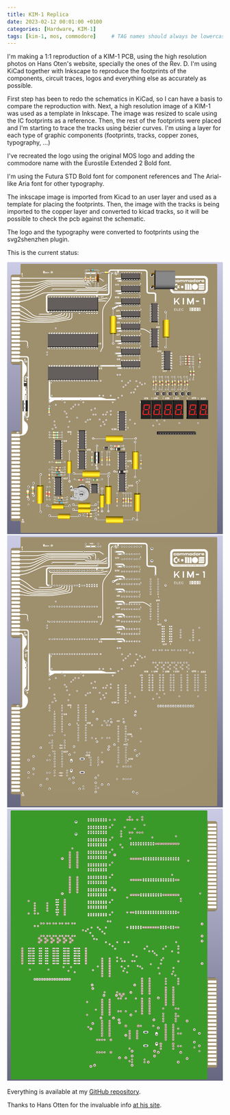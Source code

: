 ```yaml
---
title: KIM-1 Replica
date: 2023-02-12 00:01:00 +0100
categories: [Hardware, KIM-1]
tags: [kim-1, mos, commodore]     # TAG names should always be lowercase
---
```

I'm making a 1:1 reproduction of a KIM-1 PCB, using the high resolution photos on Hans Oten's website, specially the ones of the Rev. D. I'm using KiCad together with Inkscape to reproduce the footprints of the components, circuit traces, logos and everything else as accurately as possible.

First step has been to redo the schematics in KiCad, so I can have a basis to compare the reproduction with. Next, a high resolution image of a KIM-1 was used as a template in Inkscape. The image was resized to scale using the IC footprints as a reference. Then, the rest of the footprints were placed and I'm starting to trace the tracks using bézier curves. I'm using a layer for each type of graphic components (footprints, tracks, copper zones, typography, ...)

I've recreated the logo using the original MOS logo and adding the commodore name with the Eurostile Extended 2 Bold font.

I'm using the Futura STD Bold font for component references and The Arial-like Aria font for other typography.

The inkscape image is imported from Kicad to an user layer and used as a template for placing the footprints. Then, the image with the tracks is being imported to the copper layer and converted to kicad tracks, so it will be possible to check the pcb against the schematic.

The logo and the typography were converted to footprints using the svg2shenzhen plugin.

This is the current status:

![img-description](/assets/img/posts/2023-02-12-KIM-1-Replica/kim-1-components.png)
![img-description](/assets/img/posts/2023-02-12-KIM-1-Replica/kim-1-front.png)
![img-description](/assets/img/posts/2023-02-12-KIM-1-Replica/kim-1-back.png)

Everything is available at my [GitHub repository](https://github.com/eduardocasino/kim-1).

Thanks to Hans Otten for the invaluable info [at his site](http://retro.hansotten.nl/).
